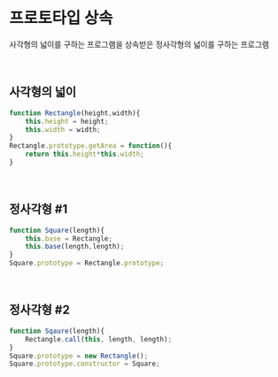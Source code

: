 # 프로토타입 상속

사각형의 넓이를 구하는 프로그램을 상속받은 정사각형의 넓이를 구하는 프로그램 

<br/>

## 사각형의 넓이

```js
function Rectangle(height,width){
	this.height = height;
    this.width = width;
}
Rectangle.prototype.getArea = function(){
    return this.height*this.width;
}
```

</br>

## 정사각형 #1

```js
function Square(length){
    this.base = Rectangle;
    this.base(length,length);
}
Square.prototype = Rectangle.prototype;
```

<br/>

## 정사각형 #2

```js
function Sqaure(length){
    Rectangle.call(this, length, length);
}
Square.prototype = new Rectangle();
Square.prototype.constructor = Square;
```
